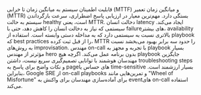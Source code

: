 قابلیت اطمینان سیستم به میانگین زمان تا خرابی (MTTF) و میانگین زمان تعمیر (MTTR) بستگی دارد. مهم‌ترین معیار در ارزیابی پاسخ اضطراری، سرعت بازگرداندن سیستم به حالت healthy است، یعنی MTTR. دخالت انسان latency ایجاد می‌کند. سیستمی که نیاز به دخالت انسان را کاهش دهد، حتی با failureهای بیشتر، availability بالاتری نسبت به سیستمی دارد که به مداخله دستی وابسته است. استفاده از playbook که best practices را از قبل ثبت کرده، MTTR را حدود سه برابر بهبود می‌بخشد نسبت به روش‌های improvisation. مهندس on-call با تجربه و مجهز به playbook بسیار مؤثرتر از مهندس hero بدون برنامه عمل می‌کند. اگرچه هیچ playbook جایگزین مهندسان هوشمند با توانایی تصمیم‌گیری سریع نیست، داشتن troubleshooting steps و نکات واضح برای پاسخ به pageهای حساس یا time-sensitive بسیار ارزشمند است. بنابراین، Google SRE از on-call playbooks و تمرین‌هایی مانند "Wheel of Misfortune" برای آماده‌سازی مهندسان برای واکنش به eventهای on-call استفاده می‌کند.